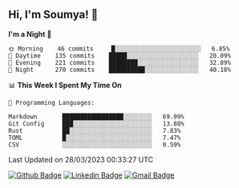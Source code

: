 ## Hi, I'm Soumya! 👋

<!--START_SECTION:waka-->
**I'm a Night 🦉** 

```text
🌞 Morning    46 commits     █░░░░░░░░░░░░░░░░░░░░░░░░   6.85% 
🌆 Daytime    135 commits    █████░░░░░░░░░░░░░░░░░░░░   20.09% 
🌃 Evening    221 commits    ████████░░░░░░░░░░░░░░░░░   32.89% 
🌙 Night      270 commits    ██████████░░░░░░░░░░░░░░░   40.18%

```


📊 **This Week I Spent My Time On** 

```text
💬 Programming Languages: 

Markdown       █████████████████░░░░░░░░   69.99% 
Git Config     ███░░░░░░░░░░░░░░░░░░░░░░   13.88% 
Rust           ██░░░░░░░░░░░░░░░░░░░░░░░   7.83% 
TOML           █░░░░░░░░░░░░░░░░░░░░░░░░   7.47% 
CSV            ░░░░░░░░░░░░░░░░░░░░░░░░░   0.59%
```


 Last Updated on 28/03/2023 00:33:27 UTC
<!--END_SECTION:waka-->

[![Github Badge](https://img.shields.io/badge/-rubyruins-grey?style=for-the-badge&logo=github&logoColor=white&link=https://github.com/rubyruins/)](https://www.github.com/rubyruins/) 
[![Linkedin Badge](https://img.shields.io/badge/-Soumya%20Parekh-0072b1?style=for-the-badge&logo=Linkedin&logoColor=white&link=https://www.linkedin.com/in/Soumya-Parekh/)](https://www.linkedin.com/in/Soumya-Parekh/) 
[![Gmail Badge](https://img.shields.io/badge/-soumyaparekh.me@gmail.com-c14438?style=for-the-badge&logo=Gmail&logoColor=white&link=mailto:soumyaparekh.me@gmail.com)](mailto:soumyaparekh.me@gmail.com) 
